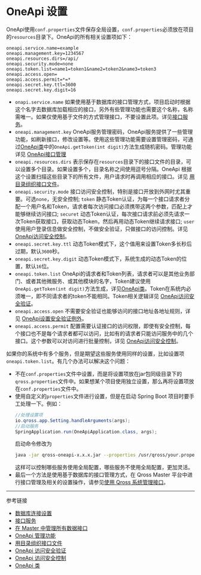 # OneApi 设置
OneApi使用`conf.properties`文件保存全局设置，`conf.properties`必须放在项目的`resources`目录下。OneApi的所有相关设置项如下：

```properties
oneapi.service.name=example
oneapi.management.key=1234567
oneapi.resources.dirs=/api/
oneapi.security.mode=none
oneapi.token.list=name1=token1&name2=token2&name3=token3
oneapi.access.open=
oneapi.access.permit=*=*
oneapi.secret.key.ttl=3600
oneapi.secret.key.digit=16
```

* `onapi.service.name` 如果使用基于数据库的接口管理方式，项目启动时根据这个名字去数据库加载相应的接口，另外有些管理功能也需要这个名称，名称需唯一。如果仅使用基于文件的方式管理接口，不要设置此项。详见[接口服务](/oneapi/service.md)。
* `oneapi.management.key` OneApi服务管理密码，OneApi服务提供了一些管理功能，如刷新接口，修改设置等。使用这些管理功能需要设置管理密码，可通过[OneApi类](/oneapi/class.md)中的`OneApi.getToken(int digit)`方法生成随机密码。管理功能详见 [OneApi接口管理](/oneapi/management.md)
* `oneapi.resources.dirs` 表示保存在`resources`目录下的接口文件的目录，可以设置多个目录。如果设置多个，目录名称之间使用逗号分隔。OneApi 根据这个设置扫描这些目录下的所有文件，用户请求时再调用相应的接口。详见 [用目录组织接口文件](/oneapi/file.md)。
* `oneapi.security.mode` 接口访问安全控制，特别是接口开放到外网时尤其重要。可选`none`，无安全控制; `token` 静态Token认证，为每一个接口请求者分配一个用户名和Token，请求者每次访问接口必须携带这两个参数，匹配上才能够继续访问接口; `securet` 动态Token认证，每次接口请求前必须先请求一次Token获取接口，获取动态Token，然后再用动态Token继续请求接口; `user` 使用用户登录信息做安全控制，不做安全验证，只做接口的访问控制。详见 [OneApi访问安全控制](/oneapi/token.md)。
* `oneapi.secret.key.ttl` 动态Token模式下，这个值用来设置Token多长秒后过期，默认`3600`秒。
* `oneapi.secret.key.digit` 动态Token模式下，系统生成的动态Token的位置，默认`16`位。
* `oneapi.token.list` OneApi的请求者和Token列表，请求者可以是其他业务部门、或者其他微服务、或其他模块的名字，Token建议使用`OneApi.getToken(int digit)`方法生成，详见[OneApi类](/oneapi/class.md)。Token在系统内必须唯一，即不同请求者的token不能相同。Token相关逻辑详见 [OneApi访问安全验证](/oneapi/token.md)。
* `oneapi.access.open` 不需要安全验证也能够访问的接口地址各地址规则，详见 [OneApi设置安全验证例外](/oneapi/open.md)。
* `oneapi.access.permit` 配置需要认证接口的访问权限，即使有安全控制，每个接口也不是每个请求者都可以访问，比如有的请求者只能访问服务中的几个接口。这个参数可以对访问进行批量控制，详见 [OneApi访问安全控制](/oneapi/permit.md)。

如果你的系统中有多个服务，但是期望这些服务使用同样的设置，比如设置项`oneapi.token.list`。有几个办法可以解决这个问题：

* 不在`conf.properties`文件中设置，而是将设置项放在jar包同级目录下的`qross.properties`文件中。如果想某个项目使用独立设置，那么再将设置项放在`conf.properties`文件中。
* 使用自定义的`properties`文件进行设置，但是在启动 Spring Boot 项目时要手工处理一下。例如：
    ```java
    //处理设置项
    io.qross.app.Setting.handleArguments(args);
    //启动服务
	SpringApplication.run(OneApiApplication.class, args);
    ```
    启动命令修改为
    ```sh
    java -jar qross-oneapi-x.x.x.jar --properties /usr/qross/your.properties
    ```
    这样可以控制哪些服务使用全局配置，哪些服务不使用全局配置，更加灵活。
* 最后一个方法是使用基于数据库的接口管理方式，在 Qross Master 平台中进行接口管理及相关的设置操作，请参见[使用 Qross 系统管理接口](/oneapi/master.md)。

---
参考链接

* [数据库连接设置](/pql/properties.md)
* [接口服务](/oneapi/service.md)
* [在 Master 中管理所有数据接口](/master/oneapi.md)
* [OneApi 管理功能](/oneapi/management.md)
* [用目录组织接口文件](/oneapi/file.md)
* [OneApi 访问安全验证](/oneapi/token.md)
* [OneApi 访问安全控制](/oneapi/permit.md)
* [OneApi 类](/oneapi/class.md)